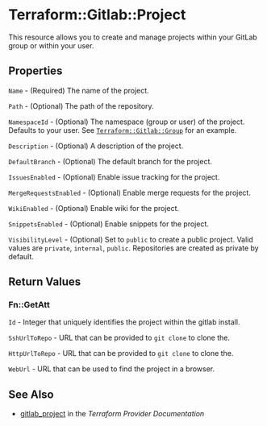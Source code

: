 # Terraform::Gitlab::Project

This resource allows you to create and manage projects within your
GitLab group or within your user.

## Properties

`Name` - (Required) The name of the project.

`Path` - (Optional) The path of the repository.

`NamespaceId` - (Optional) The namespace (group or user) of the project. Defaults to your user. See [`Terraform::Gitlab::Group`](group.html) for an example.

`Description` - (Optional) A description of the project.

`DefaultBranch` - (Optional) The default branch for the project.

`IssuesEnabled` - (Optional) Enable issue tracking for the project.

`MergeRequestsEnabled` - (Optional) Enable merge requests for the project.

`WikiEnabled` - (Optional) Enable wiki for the project.

`SnippetsEnabled` - (Optional) Enable snippets for the project.

`VisibilityLevel` - (Optional) Set to `public` to create a public project. Valid values are `private`, `internal`, `public`. Repositories are created as private by default.


## Return Values

### Fn::GetAtt

`Id` - Integer that uniquely identifies the project within the gitlab install.

`SshUrlToRepo` - URL that can be provided to `git clone` to clone the.

`HttpUrlToRepo` - URL that can be provided to `git clone` to clone the.

`WebUrl` - URL that can be used to find the project in a browser.

## See Also

* [gitlab_project](https://www.terraform.io/docs/providers/gitlab/r/project.html) in the _Terraform Provider Documentation_